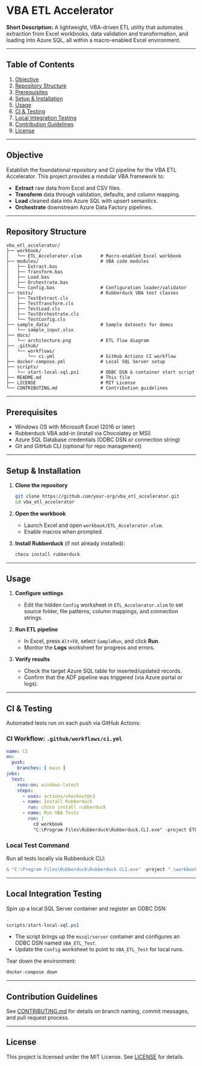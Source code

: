# VBA ETL Accelerator

**Short Description:**
A lightweight, VBA-driven ETL utility that automates extraction from Excel workbooks, data validation and transformation, and loading into Azure SQL, all within a macro-enabled Excel environment.

---

## Table of Contents

1. [Objective](#objective)
2. [Repository Structure](#repository-structure)
3. [Prerequisites](#prerequisites)
4. [Setup & Installation](#setup--installation)
5. [Usage](#usage)
6. [CI & Testing](#ci--testing)
7. [Local Integration Testing](#local-integration-testing)
8. [Contribution Guidelines](#contribution-guidelines)
9. [License](#license)

---

## Objective

Establish the foundational repository and CI pipeline for the VBA ETL Accelerator. This project provides a modular VBA framework to:

* **Extract** raw data from Excel and CSV files.
* **Transform** data through validation, defaults, and column mapping.
* **Load** cleaned data into Azure SQL with upsert semantics.
* **Orchestrate** downstream Azure Data Factory pipelines.

---

## Repository Structure

```
vba_etl_accelerator/
├── workbook/
│   └── ETL_Accelerator.xlsm       # Macro-enabled Excel workbook
├── modules/                       # VBA code modules
│   ├── Extract.bas
│   ├── Transform.bas
│   ├── Load.bas
│   ├── Orchestrate.bas
│   └── Config.bas                 # Configuration loader/validator
├── tests/                         # Rubberduck VBA test classes
│   ├── TestExtract.cls
│   ├── TestTransform.cls
│   ├── TestLoad.cls
│   ├── TestOrchestrate.cls
│   └── TestConfig.cls
├── sample_data/                   # Sample datasets for demos
│   └── sample_input.xlsx
├── docs/
│   └── architecture.png           # ETL flow diagram
├── .github/
│   └── workflows/
│       └── ci.yml                 # GitHub Actions CI workflow
├── docker-compose.yml             # Local SQL Server setup
├── scripts/
│   └── start-local-sql.ps1        # ODBC DSN & container start script
├── README.md                      # This file
├── LICENSE                        # MIT License
└── CONTRIBUTING.md                # Contribution guidelines
```

---

## Prerequisites

* Windows OS with Microsoft Excel (2016 or later)
* Rubberduck VBA add-in (install via Chocolatey or MSI)
* Azure SQL Database credentials (ODBC DSN or connection string)
* Git and GitHub CLI (optional for repo management)

---

## Setup & Installation

1. **Clone the repository**

   ```bash
   git clone https://github.com/your-org/vba_etl_accelerator.git
   cd vba_etl_accelerator
   ```
2. **Open the workbook**

   * Launch Excel and open `workbook/ETL_Accelerator.xlsm`.
   * Enable macros when prompted.
3. **Install Rubberduck** (if not already installed):

   ```powershell
   choco install rubberduck
   ```

---

## Usage

1. **Configure settings**

   * Edit the hidden `Config` worksheet in `ETL_Accelerator.xlsm` to set source folder, file patterns, column mappings, and connection strings.
2. **Run ETL pipeline**

   * In Excel, press `Alt+F8`, select `SampleRun`, and click **Run**.
   * Monitor the **Logs** worksheet for progress and errors.
3. **Verify results**

   * Check the target Azure SQL table for inserted/updated records.
   * Confirm that the ADF pipeline was triggered (via Azure portal or logs).

---

## CI & Testing

Automated tests run on each push via GitHub Actions:

### CI Workflow: `.github/workflows/ci.yml`

```yaml
name: CI
on:
  push:
    branches: [ main ]
jobs:
  test:
    runs-on: windows-latest
    steps:
      - uses: actions/checkout@v3
      - name: Install Rubberduck
        run: choco install rubberduck
      - name: Run VBA Tests
        run: |
          cd workbook
          "C:\Program Files\Rubberduck\Rubberduck.CLI.exe" -project ETL_Accelerator.xlsm -tests all
```

### Local Test Command

Run all tests locally via Rubberduck CLI:

```powershell
& "C:\Program Files\Rubberduck\Rubberduck.CLI.exe" -project ".\workbook\ETL_Accelerator.xlsm" -tests all
```

---

## Local Integration Testing

Spin up a local SQL Server container and register an ODBC DSN:

```powershell
.
scripts/start-local-sql.ps1
```

* The script brings up the `mssql/server` container and configures an ODBC DSN named `VBA_ETL_Test`.
* Update the `Config` worksheet to point to `VBA_ETL_Test` for local runs.

Tear down the environment:

```powershell
docker-compose down
```

---

## Contribution Guidelines

See [CONTRIBUTING.md](CONTRIBUTING.md) for details on branch naming, commit messages, and pull request process.

---

## License

This project is licensed under the MIT License. See [LICENSE](LICENSE) for details.
